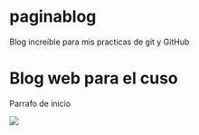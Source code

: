 # paginablog
Blog increíble para mis practicas de git y GitHub
<h1>Blog web para el cuso</h1>
<p>Parrafo de inicio</p>
<p><img src="https://techcrunch.com/wp-content/uploads/2019/11/falcon9-landing4.gif"/></p>
